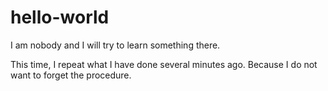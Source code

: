 # hello-world

I am nobody and I will try to learn something there.

This time, I repeat what I have done several minutes ago. Because I do not want to forget the procedure.
